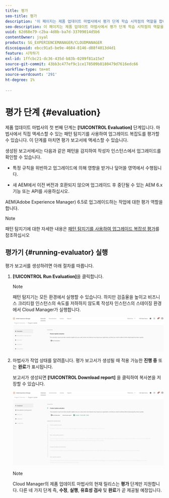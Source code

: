 ```yaml
---
title: 평가
seo-title: 평가
description: '이 페이지는 제품 업데이트 마법사에서 평가 단계 학습 시작점의 역할을 합니다. '
seo-description: 이 페이지는 제품 업데이트 마법사에서 평가 단계 학습 시작점의 역할을 합니다.
uuid: 62d68e79-c2ba-4d8b-ba7d-33709014d5b6
contentOwner: jsyal
products: SG_EXPERIENCEMANAGER/CLOUDMANAGER
discoiquuid: ebcc91a5-be9e-4684-8146-d88f4013d4d1
feature: 시작하기
exl-id: 1ffcbc21-dc36-435d-b83b-0209f81a15e7
source-git-commit: 43bb3c477ef9c1ce178509b8180479d7616edc66
workflow-type: tm+mt
source-wordcount: '291'
ht-degree: 1%

---
```


# 평가 단계 {#evaluation}

제품 업데이트 마법사의 첫 번째 단계는 **[!UICONTROL Evaluation]** 단계입니다.
마법사에서 직접 액세스할 수 있는 패턴 탐지기를 사용하여 업그레이드 복잡도를 평가할 수 있습니다. 이 단계를 마치면 평가 보고서에 액세스할 수 있습니다.

생성된 보고서에서는 다음과 같은 패턴을 감지하여 작성자 인스턴스에서 업그레이드를 확인할 수 있습니다.

* 특정 규칙을 위반하고 업그레이드에 의해 영향을 받거나 덮어쓸 영역에서 수행됩니다.

* 새 AEM에서 이전 버전과 호환되지 않으며 업그레이드 후 중단될 수 있는 AEM 6.x 기능 또는 API를 사용하십시오.

AEM(Adobe Experience Manager) 6.5로 업그레이드하는 작업에 대한 평가 역할을 합니다.

>[!NOTE]
>
>패턴 탐지기에 대한 자세한 내용은 [패턴 탐지기를 사용하여 업그레이드 복잡성 평가](https://helpx.adobe.com/experience-manager/6-4/sites/deploying/using/pattern-detector.html)를 참조하십시오

## 평가기 {#running-evaluator} 실행

평가 보고서를 생성하려면 아래 절차를 따릅니다.

1. **[!UICONTROL Run Evaluation]**&#x200B;을 클릭합니다.

   >[!NOTE]
   >
   >패턴 탐지기는 모든 환경에서 실행할 수 있습니다. 하지만 검출율을 높이고 비즈니스 크리티컬 인스턴스의 속도를 저하하지 않도록 작성자 인스턴스의 스테이징 환경에서 Cloud Manager가 실행합니다.

   ![](assets/Run-Evaluation.png)

1. 마법사가 작업 상태를 알려줍니다. 평가 보고서가 생성될 때 적용 가능한 **진행 중** 또는 **완료**&#x200B;가 표시됩니다.

   보고서가 생성되면 **[!UICONTROL Download report]** 을 클릭하여 복사본을 저장할 수 있습니다.

   ![](assets/Evaluation-1.png)


   >[!NOTE]
   >
   >Cloud Manager의 제품 업데이트 마법사의 현재 릴리스는 **평가** 단계만 지원합니다. 다른 네 가지 단계 즉, **수정**, **실행**, **유효성 검사** 및 **완료**&#x200B;가 곧 제공될 예정입니다.
